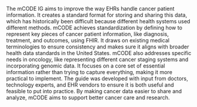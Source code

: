 The mCODE IG aims to improve the way EHRs handle cancer patient information. It creates a standard format for storing and sharing this data, which has historically been difficult because different health systems used different methods. mCODE achieves standardization by defining how to represent key pieces of cancer patient information, like diagnosis, treatment, and outcomes, using FHIR. It draws on existing medical terminologies to ensure consistency and makes sure it aligns with broader health data standards in the United States. mCODE also addresses specific needs in oncology, like representing different cancer staging systems and incorporating genomic data. It focuses on a core set of essential information rather than trying to capture everything, making it more practical to implement. The guide was developed with input from doctors, technology experts, and EHR vendors to ensure it is both useful and feasible to put into practice. By making cancer data easier to share and analyze, mCODE aims to support better cancer care and research. 
